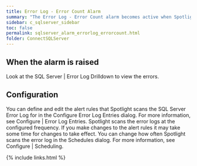 ```yaml
---
title: ﻿Error Log - Error Count Alarm
summary: "The Error Log - Error Count alarm becomes active when Spotlight on SQL Server detects messages that could be potential problems in the SQL Sever error log, SQL Server Agent error log, or the Windows event logs."
sidebar: c_sqlserver_sidebar
toc: false
permalink: sqlserver_alarm_errorlog_errorcount.html
folder: ConnectSQLServer
---
```



## When the alarm is raised

Look at the SQL Server \| Error Log Drilldown to view the errors.

## Configuration

You can define and edit the alert rules that Spotlight scans the SQL Server Error Log for in the Configure Error Log Entries dialog. For more information, see Configure \| Error Log Entries.
Spotlight scans the error logs at the configured frequency. If you make changes to the alert rules it may take some time for changes to take effect. You can change how often Spotlight scans the error log in the Schedules dialog. For more information, see Configure \| Scheduling.

{% include links.html %}
